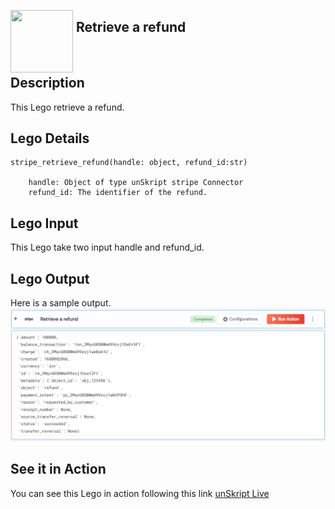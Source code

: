 [<img align="left" src="https://unskript.com/assets/favicon.png" width="100" height="100" style="padding-right: 5px">](https://unskript.com/assets/favicon.png) 
<h2>Retrieve a refund</h2>

<br>

## Description
This Lego retrieve a refund.


## Lego Details

    stripe_retrieve_refund(handle: object, refund_id:str)

        handle: Object of type unSkript stripe Connector
        refund_id: The identifier of the refund.

## Lego Input
This Lego take two input handle and refund_id.

## Lego Output
Here is a sample output.
<img src="./1.png">

## See it in Action

You can see this Lego in action following this link [unSkript Live](https://us.app.unskript.io)